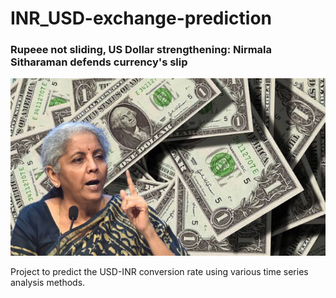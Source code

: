 # INR_USD-exchange-prediction

### Rupeee not sliding, US Dollar strengthening: Nirmala Sitharaman defends currency's slip

![](images/nirmala.webp)

Project to predict the USD-INR conversion rate using various time series analysis methods.
